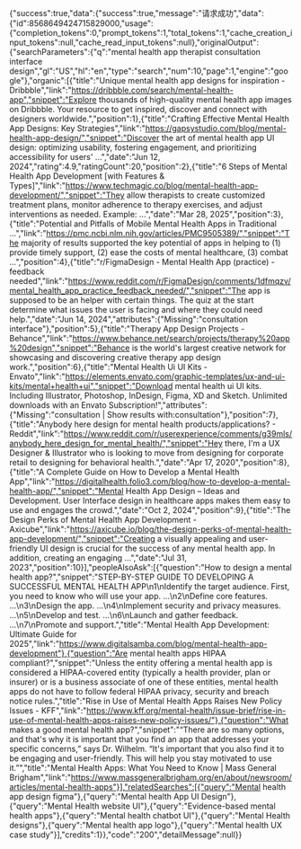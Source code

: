 {"success":true,"data":{"success":true,"message":"请求成功","data":{"id":8568649424715829000,"usage":{"completion_tokens":0,"prompt_tokens":1,"total_tokens":1,"cache_creation_input_tokens":null,"cache_read_input_tokens":null},"originalOutput":{"searchParameters":{"q":"mental health app therapist consultation interface design","gl":"US","hl":"en","type":"search","num":10,"page":1,"engine":"google"},"organic":[{"title":"Unique mental health app designs for inspiration - Dribbble","link":"https://dribbble.com/search/mental-health-app","snippet":"Explore thousands of high-quality mental health app images on Dribbble. Your resource to get inspired, discover and connect with designers worldwide.","position":1},{"title":"Crafting Effective Mental Health App Designs: Key Strategies","link":"https://gapsystudio.com/blog/mental-health-app-design/","snippet":"Discover the art of mental health app UI design: optimizing usability, fostering engagement, and prioritizing accessibility for users' ...","date":"Jun 12, 2024","rating":4.9,"ratingCount":20,"position":2},{"title":"6 Steps of Mental Health App Development [with Features & Types]","link":"https://www.techmagic.co/blog/mental-health-app-development/","snippet":"They allow therapists to create customized treatment plans, monitor adherence to therapy exercises, and adjust interventions as needed. Example: ...","date":"Mar 28, 2025","position":3},{"title":"Potential and Pitfalls of Mobile Mental Health Apps in Traditional ...","link":"https://pmc.ncbi.nlm.nih.gov/articles/PMC9505389/","snippet":"The majority of results supported the key potential of apps in helping to (1) provide timely support, (2) ease the costs of mental healthcare, (3) combat ...","position":4},{"title":"r/FigmaDesign - Mental Health App (practice) - feedback needed","link":"https://www.reddit.com/r/FigmaDesign/comments/1dfmqzv/mental_health_app_practice_feedback_needed/","snippet":"The app is supposed to be an helper with certain things. The quiz at the start determine what issues the user is facing and where they could need help.","date":"Jun 14, 2024","attributes":{"Missing":"consultation interface"},"position":5},{"title":"Therapy App Design Projects - Behance","link":"https://www.behance.net/search/projects/therapy%20app%20design","snippet":"Behance is the world's largest creative network for showcasing and discovering creative therapy app design work.","position":6},{"title":"Mental Health Ui UI Kits - Envato","link":"https://elements.envato.com/graphic-templates/ux-and-ui-kits/mental+health+ui","snippet":"Download mental health ui UI kits. Including Illustrator, Photoshop, InDesign, Figma, XD and Sketch. Unlimited downloads with an Envato Subscription!","attributes":{"Missing":"consultation | Show results with:consultation"},"position":7},{"title":"Anybody here design for mental health products/applications? - Reddit","link":"https://www.reddit.com/r/userexperience/comments/g39mls/anybody_here_design_for_mental_health/","snippet":"Hey there, I'm a UX Designer & Illustrator who is looking to move from designing for corporate retail to designing for behavioral health.","date":"Apr 17, 2020","position":8},{"title":"A Complete Guide on How to Develop a Mental Health App","link":"https://digitalhealth.folio3.com/blog/how-to-develop-a-mental-health-app/","snippet":"Mental Health App Design – Ideas and Development. User Interface design in healthcare apps makes them easy to use and engages the crowd.","date":"Oct 2, 2024","position":9},{"title":"The Design Perks of Mental Health App Development - Axicube","link":"https://axicube.io/blog/the-design-perks-of-mental-health-app-development/","snippet":"Creating a visually appealing and user-friendly UI design is crucial for the success of any mental health app. In addition, creating an engaging ...","date":"Jul 31, 2023","position":10}],"peopleAlsoAsk":[{"question":"How to design a mental health app?","snippet":"STEP-BY-STEP GUIDE TO DEVELOPING A SUCCESSFUL MENTAL HEALTH APP\n1\nIdentify the target audience. First, you need to know who will use your app. ...\n2\nDefine core features. ...\n3\nDesign the app. ...\n4\nImplement security and privacy measures. ...\n5\nDevelop and test. ...\n6\nLaunch and gather feedback. ...\n7\nPromote and support.","title":"Mental Health App Development: Ultimate Guide for 2025","link":"https://www.digitalsamba.com/blog/mental-health-app-development"},{"question":"Are mental health apps HIPAA compliant?","snippet":"Unless the entity offering a mental health app is considered a HIPAA-covered entity (typically a health provider, plan or insurer) or is a business associate of one of these entities, mental health apps do not have to follow federal HIPAA privacy, security and breach notice rules.","title":"Rise in Use of Mental Health Apps Raises New Policy Issues - KFF","link":"https://www.kff.org/mental-health/issue-brief/rise-in-use-of-mental-health-apps-raises-new-policy-issues/"},{"question":"What makes a good mental health app?","snippet":"“There are so many options, and that's why it is important that you find an app that addresses your specific concerns,” says Dr. Wilhelm. “It's important that you also find it to be engaging and user-friendly. This will help you stay motivated to use it.”","title":"Mental Health Apps: What You Need to Know | Mass General Brigham","link":"https://www.massgeneralbrigham.org/en/about/newsroom/articles/mental-health-apps"}],"relatedSearches":[{"query":"Mental health app design figma"},{"query":"Mental health App UI Design"},{"query":"Mental Health website UI"},{"query":"Evidence-based mental health apps"},{"query":"Mental health chatbot UI"},{"query":"Mental Health designs"},{"query":"Mental health app logo"},{"query":"Mental health UX case study"}],"credits":1}},"code":"200","detailMessage":null}}